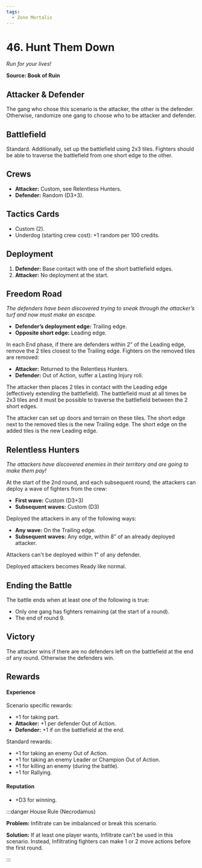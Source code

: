 ```yaml
---
tags:
  - Zone Mortalis
---
```


# 46. Hunt Them Down

_Run for your lives!_

**Source: Book of Ruin**

## Attacker & Defender

The gang who chose this scenario is the attacker, the other is the defender. Otherwise, randomize one gang to choose who to be attacker and defender.

## Battlefield

Standard. Additionally, set up the battlefield using 2x3 tiles. Fighters should be able to traverse the battlefield from one short edge to the other.

## Crews

- **Attacker:** Custom, see Relentless Hunters.
- **Defender:** Random (D3+3).

## Tactics Cards

- Custom (2).
- Underdog (starting crew cost): +1 random per 100 credits.

## Deployment

1. **Defender:** Base contact with one of the short battlefield edges.
2. **Attacker:** No deployment at the start.

## Freedom Road

_The defenders have been discovered trying to sneak through the attacker’s turf and now must make an escape._

- **Defender’s deployment edge:** Trailing edge.
- **Opposite short edge:** Leading edge.

In each End phase, if there are defenders within 2” of the Leading edge, remove the 2 tiles closest to the Trailing edge. Fighters on the removed tiles are removed:

- **Attacker:** Returned to the Relentless Hunters.
- **Defender:** Out of Action, suffer a Lasting Injury roll.

The attacker then places 2 tiles in contact with the Leading edge (effectively extending the battlefield). The battlefield must at all times be 2x3 tiles and it must be possible to traverse the battlefield between the 2 short edges.

The attacker can set up doors and terrain on these tiles. The short edge next to the removed tiles is the new Trailing edge. The short edge on the added tiles is the new Leading edge.

## Relentless Hunters

_The attackers have discovered enemies in their territory and are going to make them pay!_

At the start of the 2nd round, and each subsequent round, the attackers can deploy a wave of fighters from the crew:

- **First wave:** Custom (D3+3)
- **Subsequent waves:** Custom (D3)

Deployed the attackers in any of the following ways:

- **Any wave:** On the Trailing edge.
- **Subsequent waves:** Any edge, within 8” of an already deployed attacker.

Attackers can't be deployed within 1” of any defender.

Deployed attackers becomes Ready like normal.

## Ending the Battle

The battle ends when at least one of the following is true:

- Only one gang has fighters remaining (at the start of a round).
- The end of round 9.

## Victory

The attacker wins if there are no defenders left on the battlefield at the end of any round. Otherwise the defenders win.

## Rewards

#### Experience

Scenario specific rewards:

- +1 for taking part.
- **Attacker:** +1 per defender Out of Action.
- **Defender:** +1 if on the battlefield at the end.

Standard rewards:

- +1 for taking an enemy Out of Action.
- +1 for taking an enemy Leader or Champion Out of Action.
- +1 for killing an enemy (during the battle).
- +1 for Rallying.

#### Reputation

- +D3 for winning.

:::danger House Rule (Necrodamus)

**Problem:** Infiltrate can be imbalanced or break this scenario.

**Solution:** If at least one player wants, Infiltrate can't be used in this scenario. Instead, Infiltrating fighters can make 1 or 2 move actions before the first round.

:::
